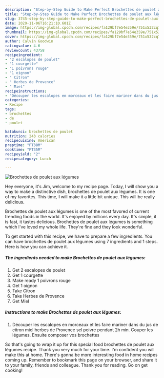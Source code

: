 ```yaml
---
description: "Step-by-Step Guide to Make Perfect Brochettes de poulet aux légumes"
title: "Step-by-Step Guide to Make Perfect Brochettes de poulet aux légumes"
slug: 3745-step-by-step-guide-to-make-perfect-brochettes-de-poulet-aux-legumes
date: 2020-11-06T16:21:10.601Z
image: https://img-global.cpcdn.com/recipes/fa129bf7e54e359e/751x532cq70/brochettes-de-poulet-aux-legumes-photo-principale-de-la-recette.jpg
thumbnail: https://img-global.cpcdn.com/recipes/fa129bf7e54e359e/751x532cq70/brochettes-de-poulet-aux-legumes-photo-principale-de-la-recette.jpg
cover: https://img-global.cpcdn.com/recipes/fa129bf7e54e359e/751x532cq70/brochettes-de-poulet-aux-legumes-photo-principale-de-la-recette.jpg
author: Calvin Goodwin
ratingvalue: 4.6
reviewcount: 43758
recipeingredient:
- "2 escalopes de poulet"
- "1 courgette"
- "1 poivrons rouge"
- "1 oignon"
- " Citron"
- " Herbes de Provence"
- " Miel"
recipeinstructions:
- "Découper les escalopes en morceaux et les faire mariner dans du jus de citron miel herbes de Provence sel poivre pendant 2h min. Couper les légumes. Ensuite composer vos brochettes"
categories:
- Recipe
tags:
- brochettes
- de
- poulet

katakunci: brochettes de poulet 
nutrition: 243 calories
recipecuisine: American
preptime: "PT38M"
cooktime: "PT35M"
recipeyield: "2"
recipecategory: Lunch

---
```



![Brochettes de poulet aux légumes](https://img-global.cpcdn.com/recipes/fa129bf7e54e359e/751x532cq70/brochettes-de-poulet-aux-legumes-photo-principale-de-la-recette.jpg)

Hey everyone, it's Jim, welcome to my recipe page. Today, I will show you a way to make a distinctive dish, brochettes de poulet aux légumes. It is one of my favorites. This time, I will make it a little bit unique. This will be really delicious.



Brochettes de poulet aux légumes is one of the most favored of current trending foods in the world. It's enjoyed by millions every day. It's simple, it is fast, it tastes delicious. Brochettes de poulet aux légumes is something which I've loved my whole life. They're fine and they look wonderful.


To get started with this recipe, we have to prepare a few ingredients. You can have brochettes de poulet aux légumes using 7 ingredients and 1 steps. Here is how you can achieve it.

<!--inarticleads1-->

##### The ingredients needed to make Brochettes de poulet aux légumes:

1. Get 2 escalopes de poulet
1. Get 1 courgette
1. Make ready 1 poivrons rouge
1. Get 1 oignon
1. Take  Citron
1. Take  Herbes de Provence
1. Get  Miel




<!--inarticleads2-->

##### Instructions to make Brochettes de poulet aux légumes:

1. Découper les escalopes en morceaux et les faire mariner dans du jus de citron miel herbes de Provence sel poivre pendant 2h min. Couper les légumes. Ensuite composer vos brochettes




So that's going to wrap it up for this special food brochettes de poulet aux légumes recipe. Thank you very much for your time. I'm confident you will make this at home. There's gonna be more interesting food in home recipes coming up. Remember to bookmark this page on your browser, and share it to your family, friends and colleague. Thank you for reading. Go on get cooking!
